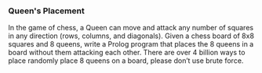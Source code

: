### Queen's Placement

In the game of chess, a Queen can move and attack any number of squares in any direction (rows, columns, and diagonals). Given a chess board of 8x8 squares and 8 queens, write a Prolog program that places the 8 queens in a board without them attacking each other. There are over 4 billion ways to place randomly place 8 queens on a board, please don’t use brute force.

